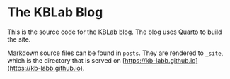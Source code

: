 # The KBLab Blog

This is the source code for the KBLab blog. The blog uses [Quarto](https://quarto.org/) to build the site.

Markdown source files can be found in `posts`. They are rendered to `_site`, which is the directory that is served on [https://kb-labb.github.io](https://kb-labb.github.io).